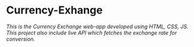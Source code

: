 # Currency-Exhange
<i> This is the Currency Exchange web-app developed using HTML, CSS, JS. 
This project also include live API which fetches the exchange rate for conversion.</i>
